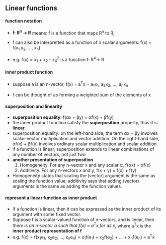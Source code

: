 ## Linear functions

#### function notation
* **f: R<sup>n</sup> -> R** means:  f is a function that maps R<sup>n</sup> to R, 

* f can also be interpretted as a function of n scalar arguments: 
    f(x) = f(x<sub>1</sub>,x<sub>2</sub>, ..., x<sub>n</sub>)

* e.g. 
    f(x) = x<sub>1</sub> + x<sub>2</sub> - x<sub>4</sub><sup>2</sup> 
    is a function f: R<sup>4</sup>-> R

#### inner product function
* suppose a is an n-vector, f(x) = a<sup>T</sup>x = a<sub>1</sub>x<sub>1</sub>, a<sub>2</sub>x<sub>2</sub>, ..., a<sub>n</sub>x<sub>n</sub> 

* f can be thought of as forming a weighted sum of the elements of x 

#### superposition and linearity
* **superposition equality**: f(αx + βy) = αf(x) + βf(y)
* the inner product function satisfy the **superposition** property, thus it is **linear**. 
* superposition equality: on the left-hand side, the term αx + βy involves scalar-vector multiplication and vector addition. On the right-hand side, αf(x) + βf(y) involves ordinary scalar multiplication and scalar addition.
* if a function is linear, superposition extends to linear combinations of any number of vectors, not just two. 
* **another presentation of superposition**
    1. Homogeneity. For any n-vector x and any scalar α, f(αx) = αf(x)
    1. Additivity. For any n-vectors x and y, f(x + y) = f(x) + f(y)
* Homogeneity states that scaling the (vector) argument is the same as scaling the function value; additivity says that adding (vector) arguments is the same as adding the function values.

#### represent a linear function as inner product 
* If a function is linear, then it can be expressed as the inner product of its argument with some fixed vector.
* Suppose f is a scalar-valued function of n-vectors, and is linear, then *there is an n-vector a such that f(x) = a<sup>T</sup>x for all x*, where a<sup>T</sup>x is the **inner product representation of f**
* e.g. f(x) = f(x<sub>1</sub>e<sub>1</sub>, x<sub>2</sub>e<sub>2</sub>, ..., x<sub>n</sub>e<sub>n</sub>) 
    = x<sub>1</sub>f(e<sub>1</sub>) + x<sub>2</sub>f(e<sub>2</sub>) + ... + x<sub>n</sub>f(e<sub>n</sub>) 
    = a<sup>T</sup>x